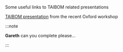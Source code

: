 
Some useful links to TAIBOM related presentations



[TAIBOM presentation](/TAIBOM%20event%20Oxford%2024.pdf) from the recent Oxford workshop



:::note

 **Gareth** can you complete please...

:::
